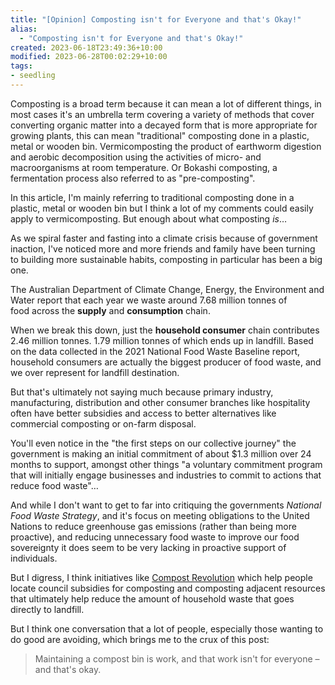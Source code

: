 ```yaml
---
title: "[Opinion] Composting isn't for Everyone and that's Okay!"
alias:
  - "Composting isn't for Everyone and that's Okay!"
created: 2023-06-18T23:49:36+10:00
modified: 2023-06-28T00:02:29+10:00
tags:
- seedling
---
```


Composting is a broad term because it can mean a lot of different things, in most cases it's an umbrella term covering a variety of methods that cover converting organic matter into a decayed form that is more appropriate for growing plants, this can mean "traditional" composting done in a plastic, metal or wooden bin. Vermicomposting the product of earthworm digestion and aerobic decomposition using the activities of micro- and macroorganisms at room temperature. Or Bokashi composting, a fermentation process also referred to as "pre-composting".

In this article, I'm mainly referring to traditional composting done in a plastic, metal or wooden bin but I think a lot of my comments could easily apply to vermicomposting. But enough about what composting *is*… 

As we spiral faster and fasting into a climate crisis because of government inaction, I've noticed more and more friends and family have been turning to building more sustainable habits, composting in particular has been a big one.

The Australian Department of Climate Change, Energy, the Environment and Water report that each year we waste around 7.68 million tonnes of food across the **supply** and **consumption** chain.

When we break this down, just the **household consumer** chain contributes 2.46 million tonnes. 1.79 million tonnes of which ends up in landfill. Based on the data collected in the 2021 National Food Waste Baseline report, household consumers are actually the biggest producer of food waste, and we over represent for landfill destination.

But that's ultimately not saying much because primary industry, manufacturing, distribution and other consumer branches like hospitality often have better subsidies and access to better alternatives like commercial composting or on-farm disposal.

You'll even notice in the "the first steps on our collective journey"  the government is making an initial commitment of about $1.3 million over 24 months to support, amongst other things "a voluntary commitment program that will initially engage businesses and industries to commit to actions that reduce food waste"…

And while I don't want to get to far into critiquing the governments *National Food Waste Strategy*, and it's focus on meeting obligations to the United Nations to reduce greenhouse gas emissions (rather than being more proactive), and reducing unnecessary food waste to improve our food sovereignty it does seem to be very lacking in proactive support of individuals.

But I digress, I think initiatives like [Compost Revolution](https://compostrevolution.com.au/) which help people locate council subsidies for composting and composting adjacent resources that ultimately help reduce the amount of household waste that goes directly to landfill. 

But I think one conversation that a lot of people, especially those wanting to do good are avoiding, which brings me to the crux of this post:

> Maintaining a compost bin is work, and that work isn't for everyone – and that's okay.
